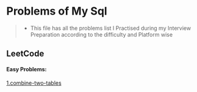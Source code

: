 # Problems of My Sql
> * This file has all the problems list I Practised during my Interview Preparation according to the difficulty and Platform wise

## LeetCode

#### Easy Problems:
[1.combine-two-tables](https://leetcode.com/problems/combine-two-tables/)
